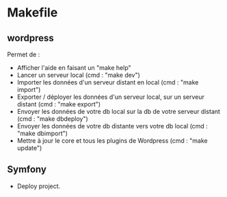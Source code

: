 # Makefile
## wordpress
Permet de :
* Afficher l'aide en faisant un "make help"
* Lancer un serveur local (cmd : "make dev")
* Importer les données d'un serveur distant en local (cmd : "make import")
* Exporter / déployer les données d'un serveur local, sur un serveur distant (cmd : "make export")
* Envoyer les données de votre db local sur la db de votre serveur distant (cmd : "make dbdeploy")
* Envoyer les données de votre db distante vers votre db local (cmd : "make dbimport")
* Mettre à jour le core et tous les plugins de Wordpress (cmd : "make update")

## Symfony
* Deploy project.